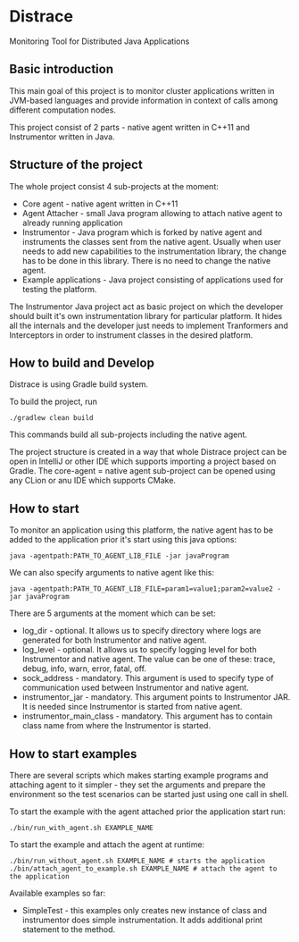 # Distrace
Monitoring Tool for Distributed Java Applications

## Basic introduction
This main goal of this project is to monitor cluster applications written in JVM-based languages and provide information
in context of calls among different computation nodes.

This project consist of 2 parts - native agent written in C++11 and Instrumentor written in Java.

## Structure of the project
The whole project consist 4 sub-projects at the moment:

* Core agent - native agent written in C++11
* Agent Attacher - small Java program allowing to attach native agent to already running application
* Instrumentor - Java program which is forked by native agent and instruments the classes sent from the native agent. 
Usually when user needs to add new capabilities to the instrumentation library, the change has to be done in this library. There 
is no need to change the native agent.
* Example applications - Java project consisting of applications used for testing the platform.

The Instrumentor Java project act as basic project on which the developer should built it's own instrumentation
library for particular platform. It hides all the internals and the developer just needs to implement Tranformers
and Interceptors in order to instrument classes in the desired platform.

## How to build and Develop
Distrace is using Gradle build system. 

To build the project, run
```
./gradlew clean build
```
This commands build all sub-projects including the native agent.

The project structure is created in a way that whole Distrace project can be open in IntelliJ or other IDE which supports
importing a project based on Gradle. The core-agent = native agent sub-project can be opened using any CLion or anu IDE which
supports CMake.

## How to start
To monitor an application using this platform, the native agent has to be added to the application prior it's start
using this java options: 

```
java -agentpath:PATH_TO_AGENT_LIB_FILE -jar javaProgram
```

We can also specify arguments to native agent like this:
```
java -agentpath:PATH_TO_AGENT_LIB_FILE=param1=value1;param2=value2 -jar javaProgram
```

There are 5 arguments at the moment which can be set:

* log_dir - optional. It allows us to specify directory where logs are generated for both Instrumentor and native agent.
* log_level - optional.  It allows us to specify logging level for both Instrumentor and native agent. The value can be one
of these: trace, debug, info, warn, error, fatal, off.
* sock_address - mandatory. This argument is used to specify type of communication used between Instrumentor and native agent.
* instrumentor_jar - mandatory. This argument points to Instrumentor JAR. It is needed since Instrumentor is started from
native agent.
* instrumentor_main_class - mandatory. This argument has to contain class name from where the Instrumentor is started.


## How to start examples
There are several scripts which makes starting example programs and attaching agent to it simpler - they set the arguments
and prepare the environment so the test scenarios can be started just using one call in shell.

To start the example with the agent attached prior the application start run:
```
./bin/run_with_agent.sh EXAMPLE_NAME
```

To start the example and attach the agent at runtime:

```
./bin/run_without_agent.sh EXAMPLE_NAME # starts the application
./bin/attach_agent_to_example.sh EXAMPLE_NAME # attach the agent to the application
```

Available examples so far:

* SimpleTest - this examples only creates new instance of class and instrumentor does simple instrumentation. It adds 
additional print statement to the method.